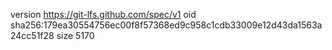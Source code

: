 version https://git-lfs.github.com/spec/v1
oid sha256:179ea30554756ec00f8f57368ed9c958c1cdb33009e12d43da1563a24cc51f28
size 5170
